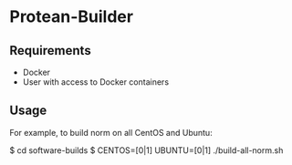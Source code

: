 # Protean-Builder

Requirements
------------

* Docker
* User with access to Docker containers

Usage
-----

For example, to build norm on all CentOS and Ubuntu:

 $ cd software-builds
 $ CENTOS=[0|1] UBUNTU=[0|1] ./build-all-norm.sh
